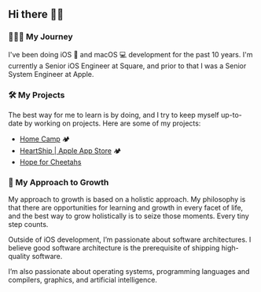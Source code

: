## Hi there 👋✨

### 🧑🏻‍💻 My Journey

I've been doing iOS 📱 and macOS 💻 development for the past 10 years.
I'm currently a Senior iOS Engineer at Square,
and prior to that I was a Senior System Engineer at Apple.

### 🛠️ My Projects

The best way for me to learn is by doing, and I try to keep myself up-to-date
by working on projects. Here are some of my projects:

- [Home Camp](https://www.homecamp-ios.ca) 🏕️
- [HeartShip | Apple App Store](https://apps.apple.com/ca/app/heartship/id6443454597) 🏕️
- [Hope for Cheetahs](https://www.hope4cheetahs.org/)

### 🌱 My Approach to Growth

My approach to growth is based on a holistic approach. My philosophy is that
there are opportunities for learning and growth in every facet of life,
and the best way to grow holistically is to seize those moments.
Every tiny step counts.

Outside of iOS development, I’m passionate about software architectures.
I believe good software architecture is the prerequisite of shipping
high-quality software.

I’m also passionate about operating systems, programming languages
and compilers, graphics, and artificial intelligence.
